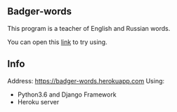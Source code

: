 ## Badger-words
This program is a teacher of English and Russian words.

You can open this [link](https://badger-words.herokuapp.com) to try using. 

## Info
Address: https://badger-words.herokuapp.com
Using:
* Python3.6 and Django Framework
* Heroku server

